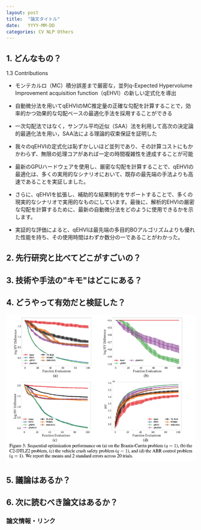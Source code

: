 ```yaml
---
layout: post
title:  "論文タイトル"
date:   YYYY-MM-DD
categories: CV NLP Others
---
```


## 1. どんなもの？

1.3 Contributions

* モンテカルロ（MC）積分誤差まで厳密な，並列q-Expected Hypervolume Improvement acquisition function（qEHVI）の新しい定式化を導出

* 自動微分法を用いてqEHVIのMC推定量の正確な勾配を計算することで，効率的かつ効果的な勾配ベースの最適化手法を採用することができる

* 一次勾配法ではなく，サンプル平均近似（SAA）法を利用して高次の決定論的最適化法を用い，SAA法による理論的収束保証を証明した

* 我々のqEHVIの定式化は恥ずかしいほど並列であり、その計算コストにもかかわらず、無限の処理コアがあれば一定の時間複雑性を達成することが可能

* 最新のGPUハードウェアを使用し、厳密な勾配を計算することで、qEHVIの最適化は、多くの実用的なシナリオにおいて、既存の最先端の手法よりも高速であることを実証しました。

* さらに、qEHVIを拡張し、補助的な結果制約をサポートすることで、多くの現実的なシナリオで実用的なものにしています。最後に、解析的EHVIの厳密な勾配を計算するために、最新の自動微分法をどのように使用できるかを示します。

* 実証的な評価によると、qEHVIは最先端の多目的BOアルゴリズムよりも優れた性能を持ち、その使用時間はわずか数分の一であることがわかった。

## 2. 先行研究と比べてどこがすごいの？

## 3. 技術や手法の"キモ"はどこにある？

## 4. どうやって有効だと検証した？

![](2021-05-06-10-41-02.png)

## 5. 議論はあるか？

## 6. 次に読むべき論文はあるか？

### 論文情報・リンク

